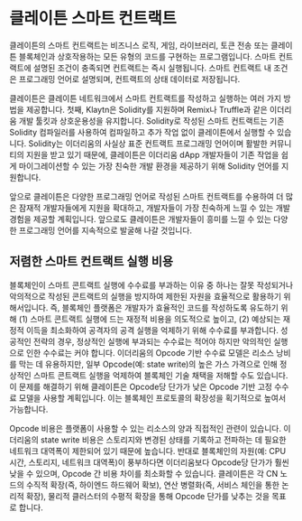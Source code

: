 # 클레이튼 스마트 컨트랙트

클레이튼의 스마트 컨트랙트는 비즈니스 로직, 게임, 라이브러리, 토큰 전송 또는 클레이튼 블록체인과 상호작용하는 모든 유형의 코드를 구현하는 프로그램입니다. 스마트 컨트랙트에 설명된 조건이 충족되면 컨트랙트는 즉시 실행됩니다. 스마트 컨트랙트 내 조건은 프로그래밍 언어로 설명되며, 컨트랙트의 상태 데이터로 저장됩니다.

클레이튼은 클레이튼 네트워크에서 스마트 컨트랙트를 작성하고 실행하는 여러 가지 방법을 제공합니다. 첫째, Klaytn은 Solidity를 지원하며 Remix나 Truffle과 같은 이더리움 개발 툴킷과 상호운용성을 유지합니다. Solidity로 작성된 스마트 컨트랙트는 기존 Solidity 컴파일러를 사용하여 컴파일하고 추가 작업 없이 클레이튼에서 실행할 수 있습니다. Solidity는 이더리움의 사실상 표준 컨트랙트 프로그래밍 언어이며 활발한 커뮤니티의 지원을 받고 있기 때문에, 클레이튼은 이더리움 dApp 개발자들이 기존 작업을 쉽게 마이그레이션할 수 있는 가장 친숙한 개발 환경을 제공하기 위해 Solidity 언어를 지원합니다.

앞으로 클레이튼은 다양한 프로그래밍 언어로 작성된 스마트 컨트랙트를 수용하여 더 많은 잠재적 개발자들에게 지원을 확대하고, 개발자들이 가장 친숙하게 느낄 수 있는 개발 경험을 제공할 계획입니다. 앞으로도 클레이튼은 개발자들이 흥미를 느낄 수 있는 다양한 프로그래밍 언어를 지속적으로 발굴해 나갈 것입니다.

## 저렴한 스마트 컨트랙트 실행 비용 <a id="affordable-smart-contract-execution-cost"></a>

블록체인이 스마트 콘트랙트 실행에 수수료를 부과하는 이유 중 하나는 잘못 작성되거나 악의적으로 작성된 콘트랙트의 실행을 방지하여 제한된 자원을 효율적으로 활용하기 위해서입니다. 즉, 블록체인 플랫폼은 개발자가 효율적인 코드를 작성하도록 유도하기 위해 (1) 스마트 콘트랙트 실행에 드는 재정적 비용을 의도적으로 높이고, (2) 예상되는 재정적 이득을 최소화하여 공격자의 공격 실행을 억제하기 위해 수수료를 부과합니다. 성공적인 전략의 경우, 정상적인 실행에 부과되는 수수료는 적어야 하지만 악의적인 실행으로 인한 수수료는 커야 합니다. 이더리움의 Opcode 기반 수수료 모델은 리소스 낭비를 막는 데 유용하지만, 일부 Opcode(예: state write)의 높은 가스 가격으로 인해 정상적인 스마트 콘트랙트 실행을 억제하여 블록체인 기술 채택을 저해할 수도 있습니다. 이 문제를 해결하기 위해 클레이튼은 Opcode당 단가가 낮은 Opcode 기반 고정 수수료 모델을 사용할 계획입니다. 이는 블록체인 프로토콜의 확장성을 획기적으로 높여서 가능합니다.

Opcode 비용은 플랫폼이 사용할 수 있는 리소스의 양과 직접적인 관련이 있습니다. 이더리움의 state write 비용은 스토리지와 변경된 상태를 기록하고 전파하는 데 필요한 네트워크 대역폭이 제한되어 있기 때문에 높습니다. 반대로 블록체인의 자원(예: CPU 시간, 스토리지, 네트워크 대역폭)이 풍부하다면 이더리움보다 Opcode당 단가가 훨씬 낮을 수 있으며, Opcode 간 비용 차이를 최소화할 수 있습니다. 클레이튼은 각 CN 노드의 수직적 확장(즉, 하이엔드 하드웨어 확보), 연산 병렬화(즉, 서비스 체인을 통한 논리적 확장), 물리적 클러스터의 수평적 확장을 통해 Opcode 단가를 낮추는 것을 목표로 합니다.
